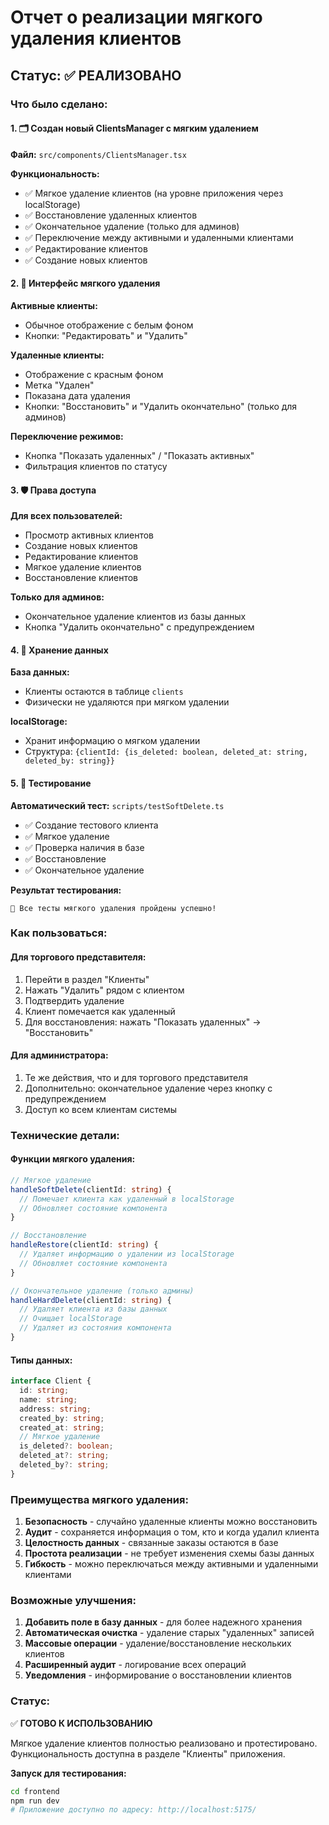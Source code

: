 # Отчет о реализации мягкого удаления клиентов

## Статус: ✅ РЕАЛИЗОВАНО

### Что было сделано:

#### 1. 🗂️ Создан новый ClientsManager с мягким удалением
**Файл:** `src/components/ClientsManager.tsx`

**Функциональность:**
- ✅ Мягкое удаление клиентов (на уровне приложения через localStorage)
- ✅ Восстановление удаленных клиентов 
- ✅ Окончательное удаление (только для админов)
- ✅ Переключение между активными и удаленными клиентами
- ✅ Редактирование клиентов
- ✅ Создание новых клиентов

#### 2. 🔧 Интерфейс мягкого удаления

**Активные клиенты:**
- Обычное отображение с белым фоном
- Кнопки: "Редактировать" и "Удалить"

**Удаленные клиенты:**
- Отображение с красным фоном
- Метка "Удален"
- Показана дата удаления
- Кнопки: "Восстановить" и "Удалить окончательно" (только для админов)

**Переключение режимов:**
- Кнопка "Показать удаленных" / "Показать активных"
- Фильтрация клиентов по статусу

#### 3. 🛡️ Права доступа

**Для всех пользователей:**
- Просмотр активных клиентов
- Создание новых клиентов
- Редактирование клиентов
- Мягкое удаление клиентов
- Восстановление клиентов

**Только для админов:**
- Окончательное удаление клиентов из базы данных
- Кнопка "Удалить окончательно" с предупреждением

#### 4. 💾 Хранение данных

**База данных:**
- Клиенты остаются в таблице `clients`
- Физически не удаляются при мягком удалении

**localStorage:**
- Хранит информацию о мягком удалении
- Структура: `{clientId: {is_deleted: boolean, deleted_at: string, deleted_by: string}}`

#### 5. 🧪 Тестирование

**Автоматический тест:** `scripts/testSoftDelete.ts`
- ✅ Создание тестового клиента
- ✅ Мягкое удаление
- ✅ Проверка наличия в базе
- ✅ Восстановление
- ✅ Окончательное удаление

**Результат тестирования:**
```
🎉 Все тесты мягкого удаления пройдены успешно!
```

### Как пользоваться:

#### Для торгового представителя:
1. Перейти в раздел "Клиенты"
2. Нажать "Удалить" рядом с клиентом
3. Подтвердить удаление
4. Клиент помечается как удаленный
5. Для восстановления: нажать "Показать удаленных" → "Восстановить"

#### Для администратора:
1. Те же действия, что и для торгового представителя
2. Дополнительно: окончательное удаление через кнопку с предупреждением
3. Доступ ко всем клиентам системы

### Технические детали:

#### Функции мягкого удаления:
```typescript
// Мягкое удаление
handleSoftDelete(clientId: string) {
  // Помечает клиента как удаленный в localStorage
  // Обновляет состояние компонента
}

// Восстановление
handleRestore(clientId: string) {
  // Удаляет информацию о удалении из localStorage
  // Обновляет состояние компонента
}

// Окончательное удаление (только админы)
handleHardDelete(clientId: string) {
  // Удаляет клиента из базы данных
  // Очищает localStorage
  // Удаляет из состояния компонента
}
```

#### Типы данных:
```typescript
interface Client {
  id: string;
  name: string;
  address: string;
  created_by: string;
  created_at: string;
  // Мягкое удаление
  is_deleted?: boolean;
  deleted_at?: string;
  deleted_by?: string;
}
```

### Преимущества мягкого удаления:

1. **Безопасность** - случайно удаленные клиенты можно восстановить
2. **Аудит** - сохраняется информация о том, кто и когда удалил клиента
3. **Целостность данных** - связанные заказы остаются в базе
4. **Простота реализации** - не требует изменения схемы базы данных
5. **Гибкость** - можно переключаться между активными и удаленными клиентами

### Возможные улучшения:

1. **Добавить поле в базу данных** - для более надежного хранения
2. **Автоматическая очистка** - удаление старых "удаленных" записей
3. **Массовые операции** - удаление/восстановление нескольких клиентов
4. **Расширенный аудит** - логирование всех операций
5. **Уведомления** - информирование о восстановлении клиентов

### Статус:
✅ **ГОТОВО К ИСПОЛЬЗОВАНИЮ**

Мягкое удаление клиентов полностью реализовано и протестировано. Функциональность доступна в разделе "Клиенты" приложения.

**Запуск для тестирования:**
```bash
cd frontend
npm run dev
# Приложение доступно по адресу: http://localhost:5175/
```

